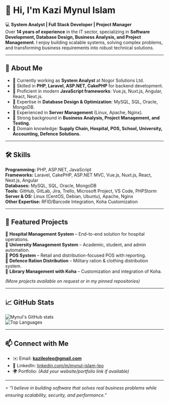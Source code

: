# 👋 Hi, I'm Kazi Mynul Islam  

💻 **System Analyst | Full Stack Developer | Project Manager**  
Over **14 years of experience** in the IT sector, specializing in **Software Development, Database Design, Business Analysis, and Project Management**. I enjoy building scalable systems, solving complex problems, and transforming business requirements into robust technical solutions.  

---

## 🚀 About Me  
- 🔹 Currently working as **System Analyst** at Nogor Solutions Ltd.  
- 🔹 Skilled in **PHP, Laravel, ASP.NET, CakePHP** for backend development.  
- 🔹 Proficient in modern **JavaScript frameworks**: Vue.js, Nuxt.js, Angular, React, Next.js.  
- 🔹 Expertise in **Database Design & Optimization**: MySQL, SQL, Oracle, MongoDB.  
- 🔹 Experienced in **Server Management** (Linux, Apache, Nginx).  
- 🔹 Strong background in **Business Analysis, Project Management, and Testing**.  
- 🔹 Domain knowledge: **Supply Chain, Hospital, POS, School, University, Accounting, Defence Solutions**.  

---

## 🛠️ Skills  

**Programming:** PHP, ASP.NET, JavaScript  
**Frameworks:** Laravel, CakePHP, ASP.NET MVC, Vue.js, Nuxt.js, React, Next.js, Angular  
**Databases:** MySQL, SQL, Oracle, MongoDB  
**Tools:** GitHub, GitLab, Jira, Trello, Microsoft Project, VS Code, PHPStorm  
**Server & OS:** Linux (CentOS, Debian, Ubuntu), Apache, Nginx  
**Other Expertise:** RFID/Barcode Integration, Koha Customization  

---

## 📌 Featured Projects  
🔹 **Hospital Management System** – End-to-end solution for hospital operations.  
🔹 **University Management System** – Academic, student, and admin automation.  
🔹 **POS System** – Retail and distribution-focused POS with reporting.  
🔹 **Defence Ration Distribution** – Military ration & clothing distribution system.  
🔹 **Library Management with Koha** – Customization and integration of Koha.  

*(More projects available on request or in my pinned repositories)*  

---

## 📈 GitHub Stats  

![Mynul's GitHub stats](https://github-readme-stats.vercel.app/api?username=kazileoleo&show_icons=true&theme=radical)  
![Top Languages](https://github-readme-stats.vercel.app/api/top-langs/?username=kazileoleo&layout=compact&theme=radical)  

---

## 📫 Connect with Me  
- ✉️ Email: **kazileoleo@gmail.com**  
- 🔗 LinkedIn: [linkedin.com/in/mynul-islam-leo](https://linkedin.com/in/mynul-islam-leo)  
- 🌍 Portfolio: *(Add your website/portfolio link if available)*  

---

⭐️ *“I believe in building software that solves real business problems while ensuring scalability, security, and performance.”*  

